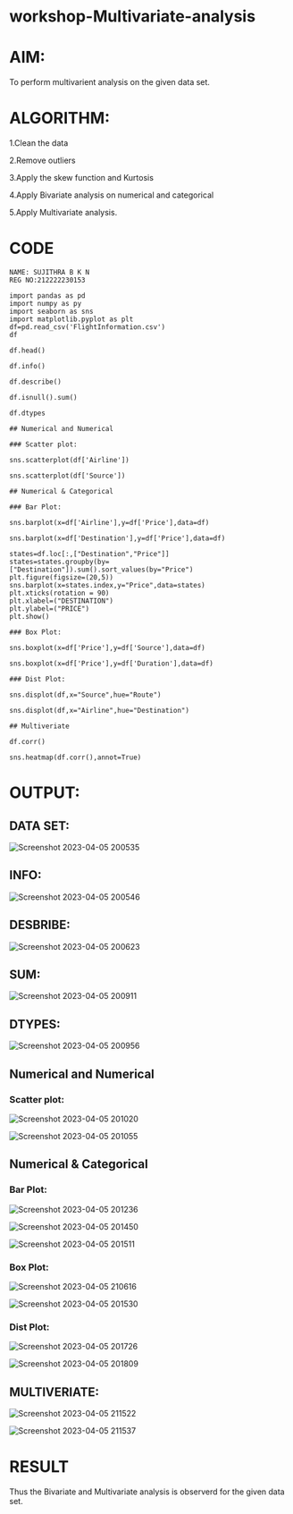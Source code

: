 # workshop-Multivariate-analysis

# AIM:
To perform multivarient analysis on the given data set.

# ALGORITHM:
1.Clean the data

2.Remove outliers

3.Apply the skew function and Kurtosis

4.Apply Bivariate analysis on numerical and categorical

5.Apply Multivariate analysis.

# CODE

```
NAME: SUJITHRA B K N
REG NO:212222230153

import pandas as pd
import numpy as py
import seaborn as sns
import matplotlib.pyplot as plt
df=pd.read_csv('FlightInformation.csv')
df

df.head()

df.info()

df.describe()

df.isnull().sum()

df.dtypes

## Numerical and Numerical

### Scatter plot:

sns.scatterplot(df['Airline'])

sns.scatterplot(df['Source'])

## Numerical & Categorical

### Bar Plot:

sns.barplot(x=df['Airline'],y=df['Price'],data=df)

sns.barplot(x=df['Destination'],y=df['Price'],data=df)

states=df.loc[:,["Destination","Price"]]
states=states.groupby(by=["Destination"]).sum().sort_values(by="Price")
plt.figure(figsize=(20,5))
sns.barplot(x=states.index,y="Price",data=states)
plt.xticks(rotation = 90)
plt.xlabel=("DESTINATION")
plt.ylabel=("PRICE")
plt.show()

### Box Plot:

sns.boxplot(x=df['Price'],y=df['Source'],data=df)

sns.boxplot(x=df['Price'],y=df['Duration'],data=df)

### Dist Plot:

sns.displot(df,x="Source",hue="Route")

sns.displot(df,x="Airline",hue="Destination")

## Multiveriate

df.corr()

sns.heatmap(df.corr(),annot=True)
```
# OUTPUT:

## DATA SET:

![Screenshot 2023-04-05 200535](https://user-images.githubusercontent.com/119477857/230124841-bf8e54ab-64b2-45c0-8d21-0c865a64ea40.png)

## INFO:

![Screenshot 2023-04-05 200546](https://user-images.githubusercontent.com/119477857/230126525-60c90a49-6d0d-4d55-86fa-c82a91428f1b.png)

## DESBRIBE:

![Screenshot 2023-04-05 200623](https://user-images.githubusercontent.com/119477857/230128017-da8ca1cb-7d44-476c-a88d-c98d33288741.png)

## SUM:

![Screenshot 2023-04-05 200911](https://user-images.githubusercontent.com/119477857/230129262-ae419190-7587-494d-8d9a-6efbcdba9f97.png)

## DTYPES:

![Screenshot 2023-04-05 200956](https://user-images.githubusercontent.com/119477857/230129496-14d4656c-282a-4b87-b066-5519c0adf59d.png)

## Numerical and Numerical

### Scatter plot:

![Screenshot 2023-04-05 201020](https://user-images.githubusercontent.com/119477857/230130474-bef98d4b-8adf-4e4c-bc4f-1dfe236a7a44.png)

![Screenshot 2023-04-05 201055](https://user-images.githubusercontent.com/119477857/230130508-321963c7-e4b7-4423-aa0e-c0bd4cd00fd1.png)

## Numerical & Categorical

### Bar Plot:

![Screenshot 2023-04-05 201236](https://user-images.githubusercontent.com/119477857/230130905-841be414-b7d9-4503-8a61-bb0662af5f0d.png)

![Screenshot 2023-04-05 201450](https://user-images.githubusercontent.com/119477857/230130969-d21a4c6c-a029-4bc8-bbb9-d9988077e3cb.png)

![Screenshot 2023-04-05 201511](https://user-images.githubusercontent.com/119477857/230131031-a3113935-41d7-4f05-ba1a-418ed92f9d63.png)

### Box Plot:

![Screenshot 2023-04-05 210616](https://user-images.githubusercontent.com/119477857/230131448-cb987271-f3ca-4ab4-b4cd-0ff1008fe03b.png)

![Screenshot 2023-04-05 201530](https://user-images.githubusercontent.com/119477857/230131141-e5a344a8-a4e4-4f86-a615-b5f4dc75ecfa.png)

### Dist Plot:

![Screenshot 2023-04-05 201726](https://user-images.githubusercontent.com/119477857/230131833-0812a627-4ee3-49b8-91b2-5f80513c296a.png)

![Screenshot 2023-04-05 201809](https://user-images.githubusercontent.com/119477857/230131876-94f0fc89-1268-41cf-ad87-8cfe8427975e.png)

## MULTIVERIATE:

![Screenshot 2023-04-05 211522](https://user-images.githubusercontent.com/119477857/230135043-3617f860-8545-4fcb-8ec3-12c8ba3f6312.png)

![Screenshot 2023-04-05 211537](https://user-images.githubusercontent.com/119477857/230135105-c1bc0065-06a9-46f5-9f2b-8d243c44aab1.png)

# RESULT
Thus the Bivariate and Multivariate analysis is observerd for the given data set.
